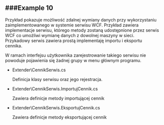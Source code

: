 ﻿###Example 10
-----------------------------------------------------------------------------------------------------


Przykład pokazuje możliwość zdalnej wymiany danych przy wykorzystaniu zaimplementowanego w systemie serwisu WCF. Przykład zawiera implementacje serwisu, którego metody zostaną udostępnione przez serwis WCF co umożliwi wymianę danych z dowolnej maszyny w sieci. Przykadowy serwis zawiera prostą implementaję importu i eksportu cennika.
   
W ramach interfejsu użytkownika zarejestrowanie takiego serwisu nie powoduje pojawienia się żadnej grupy w menu głównym programu.

* Extender\CennikSerwis.cs

    Definicja klasy serwisu oraz jego rejestracja.
* Extender\CennikSerwis.ImportujCennik.cs

    Zawiera definicje metody importującej cennik 
* Extender\CennikSerwis.EksportujCennik.cs

    Zawiera definicje metody eksportującej cennik 
    
